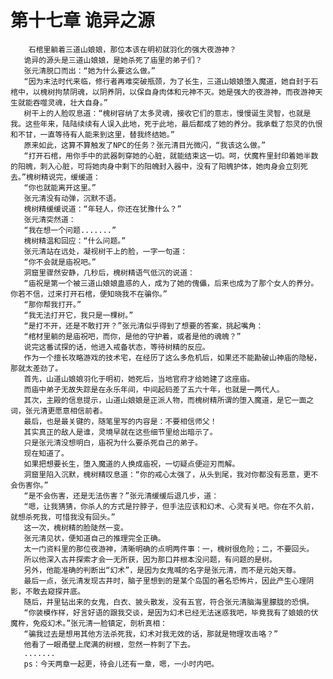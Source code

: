 # 第十七章 诡异之源
        石棺里躺着三道山娘娘，那位本该在明初就羽化的强大夜游神？
       诡异的源头是三道山娘娘，是她杀死了庙里的弟子们？
       张元清脱口而出：“她为什么要这么做。”
       “因为末法时代来临，修行者再难突破瓶颈，为了长生，三道山娘娘堕入魔道，她自封于石棺中，以槐树拘禁阴魂，以阴养阴，以保自身肉体和元神不灭。她是强大的夜游神，而夜游神天生就能吞噬灵魂，壮大自身。”
       树干上的人脸叹息道：“槐树容纳了太多灵魂，接收它们的意志，慢慢诞生灵智，也就是我。这些年来，陆陆续续有人误入此地，死于此地，最后都成了她的养分。我承载了怨灵的仇恨和不甘，一直等待有人能来到这里，替我终结她。”
       原来如此，这算不算触发了NPC的任务？张元清目光微闪，“我该这么做。”
       “打开石棺，用你手中的武器刺穿她的心脏，就能结束这一切。呵，伏魔杵里封印着她半数的阳魄，刺入心脏，可将她肉身中剩下的阳魄封入器中，没有了阳魄护体，她肉身会立刻死去。”槐树精说完，缓缓道：
       “你也就能离开这里。”
       张元清没有动弹，沉默不语。
       槐树精缓缓说道：“年轻人，你还在犹豫什么？”
       张元清突然道：
       “我在想一个问题.......”
       槐树精温和回应：“什么问题。”
       张元清站在远处，凝视树干上的脸，一字一句道：
       “你不会就是庙祝吧。”
       洞窟里骤然安静，几秒后，槐树精语气低沉的说道：
       “庙祝是第一个被三道山娘娘蛊惑的人，成为了她的傀儡，后来也成为了那个女人的养分。你若不信，过来打开石棺，便知晓我不在骗你。”
       “那你帮我打开。”
       “我无法打开它，我只是一棵树。”
       “是打不开，还是不敢打开？”张元清似乎得到了想要的答案，挑起嘴角：
       “棺材里躺的是庙祝吧，而你，是他的守护着，或者是他的魂魄？”
       说完这番试探的话，他进入戒备状态，等待树精的反应。
       作为一个擅长攻略游戏的技术宅，在经历了这么多危机后，如果还不能勘破山神庙的隐秘，那就太差劲了。
       首先，山道山娘娘羽化于明初，她死后，当地官府才给她建了这座庙。
       而庙中弟子无故失踪是在永乐年间，中间起码差了五六十年，也就是一两代人。
       其次，主殿的信息提示，山道山娘娘是正派人物，而槐树精所谓的堕入魔道，是它一面之词，张元清更愿意相信前者。
       最后，也是最关键的，随笔里写的内容是：不要相信师父！
       其实真正的敌人是谁，灵境早就在这些细节里给出暗示了。
       只是张元清没想明白，庙祝为什么要杀死自己的弟子。
       现在知道了。
       如果把想要长生，堕入魔道的人换成庙祝，一切疑点便迎刃而解。
       洞窟里陷入沉默，槐树精叹息道：“你的戒心太强了，从头到尾，我对你都没有恶意，更不会伤害你。”
       “是不会伤害，还是无法伤害？”张元清缓缓后退几步，道：
       “嗯，让我猜猜，你杀人的方式是拧脖子，但手法应该和幻术、心灵有关吧。你在不久前，就想杀死我，可惜我没有回头。”
       这一次，槐树精的脸陡然一变。
       张元清见状，便知道自己的推理完全正确。
       太一门资料里的那位夜游神，清晰明确的点明两件事：一，槐树很危险；二，不要回头。
       所以他深入古井探索才会一无所获，因为那口井根本没问题，有问题的是树。
       另外，他能准确的判断出“幻术”，是因为女鬼喊的名字是张元清，而不是元始天尊。
       最后一点，张元清发现古井时，脑子里想到的是某个岛国的著名恐怖片，因此产生心理阴影，不敢去窥探井底。
       随后，井里钻出来的女鬼，白衣、披头散发，没有五官，符合张元清脑海里朦胧的恐惧。
       “你装模作样，好言好语的跟我交谈，是因为幻术已经无法迷惑我吧，毕竟我有了娘娘的伏魔杵，免疫幻术。”张元清一脸镇定，剖析真相：
       “骗我过去是想用其他方法杀死我，幻术对我无效的话，那就是物理攻击咯？”
       他看了一眼甬壁上爬满的树根，忽然一杵刺了下去。
       .......
       ps：今天两章一起更，待会儿还有一章，嗯，一小时内吧。